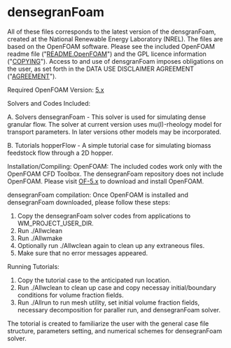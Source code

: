 # densegranFoam

All of these files corresponds to the latest version of the densgranFoam, created at the National Renewable Energy Laboratory (NREL).  The files are based on the OpenFOAM software. Please see the included OpenFOAM readme file ("[README.OpenFOAM](https://github.com/NREL/densegranFoam/blob/main/README.OpenFOAM)") and the GPL licence information ("[COPYING](https://github.com/NREL/densegranFoam/blob/main/COPYING)"). Access to and use of densgranFoam imposes obligations on the user, as set forth in the DATA USE DISCLAIMER AGREEMENT ("[AGREEMENT](https://github.com/NREL/densegranFoam/blob/main/AGREEMENT)").

Required OpenFOAM Version:  [5.x](https://github.com/OpenFOAM/OpenFOAM-5.x)

Solvers and Codes Included:

A.  Solvers
    densegranFoam - This solver is used for simulating dense granular flow. The solver at current version uses mu(I)-rheology model for transport parameters. In later versions other models may be incorporated. 

B.  Tutorials
    hopperFlow - A simple tutorial case for simulating biomass feedstock flow through a 2D hopper.

Installation/Compiling:
OpenFOAM:
   The included codes work only with the OpenFOAM CFD Toolbox. The densegranFoam repository does not include OpenFOAM. Please visit [OF-5.x](https://github.com/OpenFOAM/OpenFOAM-5.x) to download and install OpenFOAM.  


densegranFoam compilation:
Once OpenFOAM is installed and densegranFoam downloaded, please follow these steps:
   1. Copy the densegranFoam solver codes from applications to WM_PROJECT_USER_DIR.
   2. Run ./Allwclean
   3. Run ./Allwmake
   4. Optionally run ./Allwclean again to clean up any extraneous files.
   5. Make sure that no error messages appeared.  

Running Tutorials:
   1. Copy the tutorial case to the anticipated run location.
   2. Run ./Allwclean to clean up case and copy necessay initial/boundary conditions for volume fraction fields.
   3. Run ./Allrun to run mesh utility, set initial volume fraction fields, necessary decomposition for paraller run, and densegranFoam solver.

The totorial is created to familiarize the user with the general case file structure, parameters setting, and numerical schemes for densegranFoam solver.
